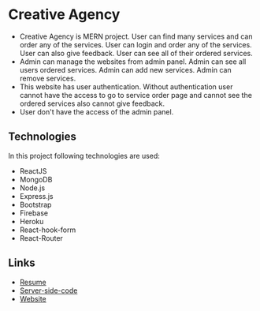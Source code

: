# Creative Agency

* Creative Agency is MERN project. User can find many services and can order any of the services. User can login and order any of the services. User can also give feedback. User can see all of their ordered services. 
* Admin can manage the websites from admin panel. Admin can see all users ordered services. Admin can add new services. Admin can remove services.
* This website has user authentication. Without authentication user cannot have the access to go to service order page and cannot see the ordered services also cannot give feedback.
* User don't have the access of the admin panel.

## Technologies

In this project following technologies are used:
* ReactJS
* MongoDB
* Node.js
* Express.js
* Bootstrap
* Firebase
* Heroku
* React-hook-form 
* React-Router

## Links
* [Resume](https://drive.google.com/file/d/1UZuM4RjUmLMNS9eqyeSiSOC02tR1nicv/view)
* [Server-side-code](https://github.com/jinglad/creative-agenct-backend)
* [Website](https://creative-agency-f57e2.web.app)